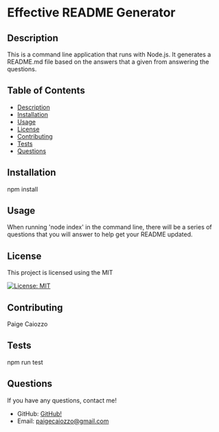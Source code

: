 # Effective README Generator

## Description
This is a command line application that runs with Node.js. It generates a README.md file based on the answers that a given from answering the questions.


## Table of Contents

- [Description](#description)
- [Installation](#installation)
- [Usage](#usage)
- [License](#license)
- [Contributing](#contributing)
- [Tests](#tests)
- [Questions](#questions)

## Installation
npm install


## Usage
When running 'node index' in the command line, there will be a series of questions that you will answer to help get your README updated.


## License
This project is licensed using the MIT 

[![License: MIT](https://img.shields.io/badge/License-MIT-yellow.svg)](https://opensource.org/licenses/MIT)


## Contributing
Paige Caiozzo


## Tests
npm run test

## Questions
If you have any questions, contact me!

- GitHub: [GitHub!](https://github.com/pcaiozzo)
- Email:  paigecaiozzo@gmail.com


